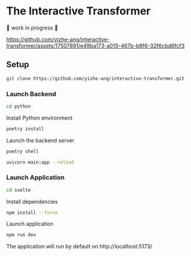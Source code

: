 # The Interactive Transformer

🚧 work in progress 🚧



https://github.com/yizhe-ang/interactive-transformer/assets/17507891/e49ba173-a015-467b-b8f6-32f6cbd6fcf3



## Setup
```bash
git clone https://github.com/yizhe-ang/interactive-transformer.git
```

### Launch Backend
```bash
cd python
```
Install Python environment

```bash
poetry install
```

Launch the backend server

```bash
poetry shell

uvicorn main:app --reload
```

### Launch Application
```bash
cd svelte
```
Install dependencies

```bash
npm install --force
```

Launch application
```bash
npm run dev
```

The application will run by default on http://localhost:5173/

